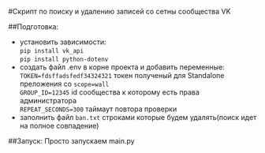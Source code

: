 #Скрипт по поиску и удалению записей со сетны сообщества VK

##Подготовка:
- установить зависимости:\
`pip install vk_api`\
`pip install python-dotenv`
- создать файл .env в корне проекта и добавить переменные:\
`TOKEN=fdsffadsfedf34324321` токен полученый для Standalone преложения со `scope=wall`\
`GROUP_ID=12345` id сообщества к которому есть права администратора\
`REPEAT_SECONDS=300` таймаут повтора проверки
- заполнить файл `ban.txt` строками которые будем удалять(поиск идет на полное совпадение)
    
##Запуск:
Просто запускаем main.py